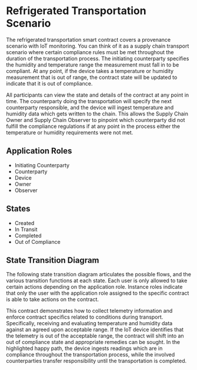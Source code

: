 # Refrigerated Transportation Scenario

The refrigerated transportation smart contract covers a provenance scenario with IoT monitoring. You can think of it as a supply chain transport scenario where certain compliance rules must be met throughout the duration of the transportation process. The initiating counterparty specifies the humidity and temperature range the measurement must fall in to be compliant. At any point, if the device takes a temperature or humidity measurement that is out of range, the contract state will be updated to indicate that it is out of compliance.

All participants can view the state and details of the contract at any point in time. The counterparty doing the transportation will specify the next counterparty responsible, and the device will ingest temperature and humidity data which gets written to the chain. This allows the Supply Chain Owner and Supply Chain Observer to pinpoint which counterparty did not fulfill the compliance regulations if at any point in the process either the temperature or humidity requirements were not met.


## Application Roles
- Initiating Counterparty
- Counterparty
- Device
- Owner
- Observer


## States
- Created
- In Transit
- Completed
- Out of Compliance


## State Transition Diagram

The following state transition diagram articulates the possible flows, and the various transition functions at each state. Each user is only allowed to take certain actions depending on the application role. Instance roles indicate that only the user with the application role assigned to the specific contract is able to take actions on the contract.

This contract demonstrates how to collect telemetry information and enforce contract specifics related to conditions during transport. Specifically, receiving and evaluating temperature and humidity data against an agreed upon acceptable range. If the IoT device identifies that the telemetry is out of the acceptable range, the contract will shift into an out of compliance state and appropriate remedies can be sought. In the highlighted happy path, the device ingests readings which are in compliance throughout the transportation process, while the involved counterparties transfer responsibility until the transportation is completed.
